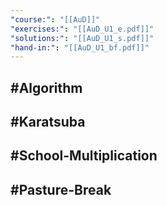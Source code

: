 ```yaml
---
"course:": "[[AuD]]"
"exercises:": "[[AuD_U1_e.pdf]]"
"solutions:": "[[AuD_U1_s.pdf]]"
"hand-in:": "[[AuD_U1_bf.pdf]]"
---
```

## #Algorithm

## #Karatsuba
## #School-Multiplication
## #Pasture-Break

